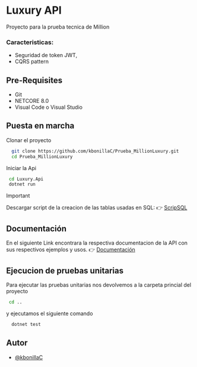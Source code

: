
# Luxury API

Proyecto para la prueba tecnica de Million

### Caracteristicas:
- Seguridad de token JWT,
- CQRS pattern

## Pre-Requisites

- Git
- NETCORE 8.0
- Visual Code o Visual Studio



## Puesta en marcha

Clonar el proyecto

```bash
  git clone https://github.com/kbonillaC/Prueba_MillionLuxury.git
  cd Prueba_MillionLuxury
```

Iniciar la Api
```bash
 cd Luxury.Api
 dotnet run
```
> [!IMPORTANT]
Descargar script de la creacion de las tablas usadas en SQL: 👉
[ScripSQL](https://we.tl/t-O8X6Ca1Rm1)


## Documentación
En el siguiente Link encontrara la respectiva documentacion de la API con sus respectivos ejemplos y usos. 👉
[Documentación](https://documenter.getpostman.com/view/18526656/2sAXqs62Ev#intro)


## Ejecucion de pruebas unitarias

Para ejecutar las pruebas unitarias nos devolvemos a la carpeta princial del proyecto 

```bash
 cd ..
```
y ejecutamos el siguiente comando

```bash
  dotnet test
```


## Autor

- [@kbonillaC](https://github.com/kbonillaC)

